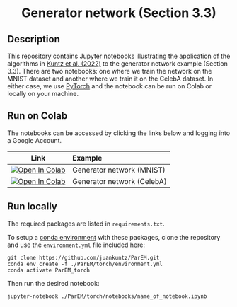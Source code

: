 # <p align="center">Generator network (Section 3.3)<br>

## Description

This repository contains Jupyter notebooks illustrating the application of the 
algorithms in [Kuntz et al. (2022)](https://juankuntz.github.io/publication/parem/)
to the generator network example (Section 3.3). There are two notebooks: one where we train the network on the MNIST dataset and another where we train it on the CelebA dataset. In either case, we use [PyTorch](https://github.com/pytorch/pytorch) and the notebook can be run on Colab or locally on your machine. 

## Run on Colab

The notebooks can be accessed by clicking the links below and logging into a Google Account.

| Link | Example |
|:----:|:-----|
|[![Open In Colab](https://colab.research.google.com/assets/colab-badge.svg)](https://colab.research.google.com/github/juankuntz/ParEM/blob/main/torch/notebooks/MNIST.ipynb)  | Generator network (MNIST) |
|[![Open In Colab](https://colab.research.google.com/assets/colab-badge.svg)](https://colab.research.google.com/github/juankuntz/ParEM/blob/main/torch/notebooks/CelebA.ipynb) | Generator network (CelebA) |

## Run locally

The required packages are listed in `requirements.txt`.

To setup a [conda environment](https://docs.conda.io/projects/conda/en/latest/user-guide/concepts/environments.html) with these packages, clone the repository and use the `environment.yml` file included here:

```
git clone https://github.com/juankuntz/ParEM.git
conda env create -f ./ParEM/torch/environment.yml
conda activate ParEM_torch
```

Then run the desired notebook:

```
jupyter-notebook ./ParEM/torch/notebooks/name_of_notebook.ipynb
```
